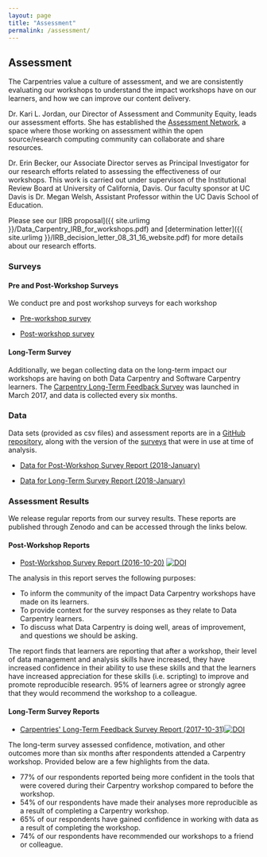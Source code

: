 ```yaml
---
layout: page
title: "Assessment"
permalink: /assessment/
---
```


## Assessment

The Carpentries value a culture of assessment, and we are consistently evaluating 
our workshops to understand the impact workshops have on our learners, and how we can improve our content delivery.

Dr. Kari L. Jordan, our Director of Assessment and Community Equity, leads our assessment efforts. She has established the [Assessment Network](http://www.datacarpentry.org/assessment-network/), a space where those working on assessment within the open source/research computing community can collaborate and share resources.

Dr. Erin Becker, our Associate Director serves as Principal Investigator for our research efforts related to assessing the
effectiveness of our workshops. This work is carried out under supervison of the Institutional Review Board at University of California, Davis. Our faculty sponsor at UC Davis is Dr. Megan Welsh, Assistant Professor within the UC Davis School of Education.

Please see our [IRB proposal]({{ site.urlimg }}/Data_Carpentry_IRB_for_workshops.pdf)
and [determination letter]({{ site.urlimg }}/IRB_decision_letter_08_31_16_website.pdf) for more details about our research efforts.

### Surveys

#### Pre and Post-Workshop Surveys

We conduct pre and post workshop surveys for each workshop

- [Pre-workshop survey](https://www.surveymonkey.com/r/Preview/?sm=zdE7x498WxTrpyiD6WEQJaspyjn2T7djLpBg2pc36ylXiMCwflbQtv6puqE01NB4)

- [Post-workshop survey](https://www.surveymonkey.com/r/Preview/?sm=Mrj4bb21g1tgjNuilRh0cOT5mrUI7P2KQPzKG6FqkomqgWhHqR_2BsNWTJLHGif1VF)

#### Long-Term Survey

Additionally, we began collecting data on the long-term impact our workshops are having on both Data Carpentry and Software Carpentry learners. The [Carpentry Long-Term Feedback Survey](https://www.surveymonkey.com/r/Preview/?sm=LksuekfCD3hzLW6lPkx9qhkRF5nDt8uGWpN7lq2Mx0Dqw1Zriv3qYFpu3XtR46ei) was launched in March 2017, and data is collected every six months.

### Data

Data sets (provided as csv files) and assessment reports are  in a 
[GitHub repository](https://github.com/carpentries/assessment), along with the version of the [surveys](https://github.com/carpentries/assessment/tree/master/learner-assessment/surveys) that were in use at time of analysis.  

- [Data for Post-Workshop Survey Report (2018-January)](https://github.com/carpentries/assessment/blob/master/learner-assessment/data-carpentry/postworkshop/2018-January/data_180108.csv)

- [Data for Long-Term Survey Report (2018-January)](https://github.com/carpentries/assessment/blob/master/learner-assessment/long-term-survey/2018-January/data_20171108.csv)

### Assessment Results
 
We release regular reports from our survey results. These reports are published through Zenodo and can
be accessed through the links below.

#### Post-Workshop Reports

- [Post-Workshop Survey Report (2016-10-20)](https://doi.org/10.5281/zenodo.165858) [![DOI](https://zenodo.org/badge/DOI/10.5281/zenodo.165858.svg)](https://doi.org/10.5281/zenodo.165858)

The analysis in this report serves the following purposes:

- To inform the community of the impact Data Carpentry workshops have made on its learners.
- To provide context for the survey responses as they relate to Data Carpentry learners.
- To discuss what Data Carpentry is doing well, areas of improvement, and questions we should be asking.

The report finds that learners are reporting that after a workshop, their level of data management and analysis skills have increased, they have increased confidence in their ability to use these skills and that the learners have increased appreciation for these skills (i.e. scripting) to improve and promote reproducible research. 95% of learners agree or strongly agree that they would recommend the workshop to a colleague.

#### Long-Term Survey Reports

- [Carpentries' Long-Term Feedback Survey Report (2017-10-31)](https://doi.org/10.5281/zenodo.1039944)[![DOI](https://zenodo.org/badge/DOI/10.5281/zenodo.1039944.svg)](https://doi.org/10.5281/zenodo.165858)

The long-term survey assessed confidence, motivation, and other outcomes more than six months after respondents attended a Carpentry workshop. Provided below are a few highlights from the data.

- 77% of our respondents reported being more confident in the tools that were covered during their Carpentry workshop compared to before the workshop.
- 54% of our respondents have made their analyses more reproducible as a result of completing a Carpentry workshop.
- 65% of our respondents have gained confidence in working with data as a result of completing the workshop.
- 74% of our respondents have recommended our workshops to a friend or colleague.


